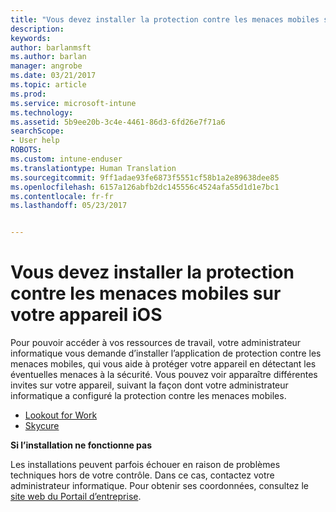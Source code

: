 ```yaml
---
title: "Vous devez installer la protection contre les menaces mobiles sur votre appareil iOS | Microsoft Docs"
description: 
keywords: 
author: barlanmsft
ms.author: barlan
manager: angrobe
ms.date: 03/21/2017
ms.topic: article
ms.prod: 
ms.service: microsoft-intune
ms.technology: 
ms.assetid: 5b9ee20b-3c4e-4461-86d3-6fd26e7f71a6
searchScope:
- User help
ROBOTS: 
ms.custom: intune-enduser
ms.translationtype: Human Translation
ms.sourcegitcommit: 9ff1adae93fe6873f5551cf58b1a2e89638dee85
ms.openlocfilehash: 6157a126abfb2dc145556c4524afa55d1d1e7bc1
ms.contentlocale: fr-fr
ms.lasthandoff: 05/23/2017


---
```


# <a name="you-need-to-install-mobile-threat-defense-on-your-ios-device"></a>Vous devez installer la protection contre les menaces mobiles sur votre appareil iOS

Pour pouvoir accéder à vos ressources de travail, votre administrateur informatique vous demande d’installer l’application de protection contre les menaces mobiles, qui vous aide à protéger votre appareil en détectant les éventuelles menaces à la sécurité. Vous pouvez voir apparaître différentes invites sur votre appareil, suivant la façon dont votre administrateur informatique a configuré la protection contre les menaces mobiles.

* [Lookout for Work](you-are-prompted-to-install-lookout-for-work-ios.md)
* [Skycure](you-are-prompted-to-install-skycure-ios.md)

**Si l’installation ne fonctionne pas**

Les installations peuvent parfois échouer en raison de problèmes techniques hors de votre contrôle. Dans ce cas, contactez votre administrateur informatique. Pour obtenir ses coordonnées, consultez le [site web du Portail d’entreprise](http://portal.manage.microsoft.com).

